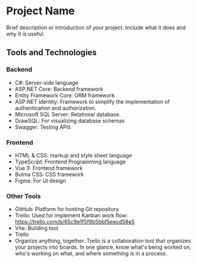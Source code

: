 # Project Name
Brief description or introduction of your project. Include what it does and why it is useful.

## Tools and Technologies

### Backend

- C#: Server-side language
- ASP.NET Core: Backend framework
- Entity Framework Core: ORM framework
- ASP.NET identity: Framework to simplify the implementation of authentication and authorization.
- Microsoft SQL Server: Relational database.
- DrawSQL: For visualizing database schemas
- Swagger: Testing APIs


### Frontend

- HTML & CSS: markup and style sheet language
- TypeScript: Frontend Programming language
- Vue 3: Frontend framework
- Bulma CSS: CSS framework
- Figma: For UI design

### Other Tools

- GitHub: Platform for hosting Git repository
- Trello: Used for implement Kanban work flow: https://trello.com/b/65c9e1f5f9b5bbf5eecd58e5
- Vite: Building tool
- Trello
- Organize anything, together. Trello is a collaboration tool that organizes your projects into boards. In one glance, know what's being worked on, who's working on what, and where something is in a process.
